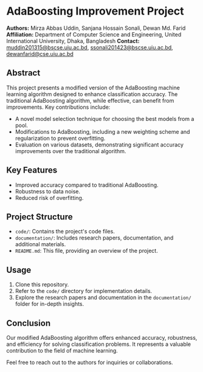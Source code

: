 # AdaBoosting Improvement Project

**Authors:** Mirza Abbas Uddin, Sanjana Hossain Sonali, Dewan Md. Farid
**Affiliation:** Department of Computer Science and Engineering, United International University, Dhaka, Bangladesh
**Contact:** muddin201315@bscse.uiu.ac.bd, ssonali201423@bscse.uiu.ac.bd, dewanfarid@cse.uiu.ac.bd

## Abstract
This project presents a modified version of the AdaBoosting machine learning algorithm designed to enhance classification accuracy. The traditional AdaBoosting algorithm, while effective, can benefit from improvements. Key contributions include:
- A novel model selection technique for choosing the best models from a pool.
- Modifications to AdaBoosting, including a new weighting scheme and regularization to prevent overfitting.
- Evaluation on various datasets, demonstrating significant accuracy improvements over the traditional algorithm.

## Key Features
- Improved accuracy compared to traditional AdaBoosting.
- Robustness to data noise.
- Reduced risk of overfitting.

## Project Structure
- `code/`: Contains the project's code files.
- `documentation/`: Includes research papers, documentation, and additional materials.
- `README.md`: This file, providing an overview of the project.

## Usage
1. Clone this repository.
2. Refer to the `code/` directory for implementation details.
3. Explore the research papers and documentation in the `documentation/` folder for in-depth insights.

## Conclusion
Our modified AdaBoosting algorithm offers enhanced accuracy, robustness, and efficiency for solving classification problems. It represents a valuable contribution to the field of machine learning.

Feel free to reach out to the authors for inquiries or collaborations.

